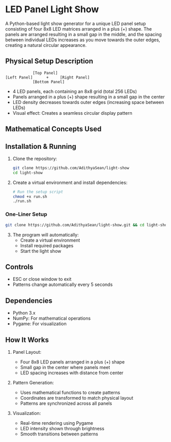 # LED Panel Light Show

A Python-based light show generator for a unique LED panel setup consisting of four 8x8 LED matrices arranged in a plus (+) shape. The panels are arranged resulting in a small gap in the middle, and the spacing between individual LEDs increases as you move towards the outer edges, creating a natural circular appearance.

## Physical Setup Description
```screen structure
            [Top Panel]
[Left Panel]      +     [Right Panel]
            [Bottom Panel]
```

- 4 LED panels, each containing an 8x8 grid (total 256 LEDs)
- Panels arranged in a plus (+) shape resulting in a small gap in the center
- LED density decreases towards outer edges (increasing space between LEDs)
- Visual effect: Creates a seamless circular display pattern

## Mathematical Concepts Used


## Installation & Running

1. Clone the repository:
   ```bash
   git clone https://github.com/AdithyaSean/light-show
   cd light-show
   ```

2. Create a virtual environment and install dependencies:
   ```bash
   # Run the setup script
   chmod +x run.sh
   ./run.sh
   ```

### One-Liner Setup

```bash
git clone https://github.com/AdithyaSean/light-show.git && cd light-show && chmod +x run.sh && ./run.sh
```

3. The program will automatically:
   - Create a virtual environment
   - Install required packages
   - Start the light show

## Controls
- ESC or close window to exit
- Patterns change automatically every 5 seconds

## Dependencies
- Python 3.x
- NumPy: For mathematical operations
- Pygame: For visualization

## How It Works
1. Panel Layout:
   - Four 8x8 LED panels arranged in a plus (+) shape
   - Small gap in the center where panels meet
   - LED spacing increases with distance from center

2. Pattern Generation:
   - Uses mathematical functions to create patterns
   - Coordinates are transformed to match physical layout
   - Patterns are synchronized across all panels

3. Visualization:
   - Real-time rendering using Pygame
   - LED intensity shown through brightness
   - Smooth transitions between patterns
